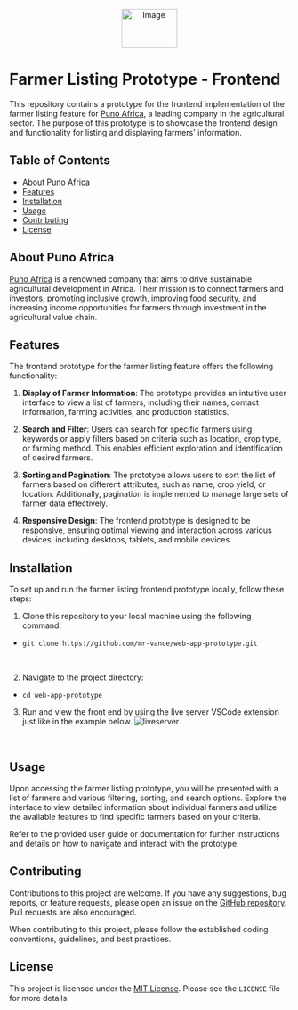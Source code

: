 <p align="center">
  <img src="https://i.imgur.com/K8QdOx7.png" alt="Image" width="100" height="70" />
</p>


# Farmer Listing Prototype - Frontend

This repository contains a prototype for the frontend implementation of the farmer listing feature for [Puno Africa](https://puno.africa/), a leading company in the agricultural sector. The purpose of this prototype is to showcase the frontend design and functionality for listing and displaying farmers' information.

## Table of Contents

- [About Puno Africa](#about-puno-africa)
- [Features](#features)
- [Installation](#installation)
- [Usage](#usage)
- [Contributing](#contributing)
- [License](#license)

## About Puno Africa

[Puno Africa](https://puno.africa/) is a renowned company that aims to drive sustainable agricultural development in Africa. Their mission is to connect farmers and investors, promoting inclusive growth, improving food security, and increasing income opportunities for farmers through investment in the agricultural value chain.

## Features

The frontend prototype for the farmer listing feature offers the following functionality:

1. **Display of Farmer Information**: The prototype provides an intuitive user interface to view a list of farmers, including their names, contact information, farming activities, and production statistics.

2. **Search and Filter**: Users can search for specific farmers using keywords or apply filters based on criteria such as location, crop type, or farming method. This enables efficient exploration and identification of desired farmers.

3. **Sorting and Pagination**: The prototype allows users to sort the list of farmers based on different attributes, such as name, crop yield, or location. Additionally, pagination is implemented to manage large sets of farmer data effectively.

4. **Responsive Design**: The frontend prototype is designed to be responsive, ensuring optimal viewing and interaction across various devices, including desktops, tablets, and mobile devices.

## Installation

To set up and run the farmer listing frontend prototype locally, follow these steps:

1. Clone this repository to your local machine using the following command:
- `git clone https://github.com/mr-vance/web-app-prototype.git`

<br>


2. Navigate to the project directory:
- `cd web-app-prototype`

3. Run and view the front end by using the live server VSCode extension just like in the example below.
![liveserver](https://i.imgur.com/b6mtb2O.gif)
<br>

## Usage

Upon accessing the farmer listing prototype, you will be presented with a list of farmers and various filtering, sorting, and search options. Explore the interface to view detailed information about individual farmers and utilize the available features to find specific farmers based on your criteria.

Refer to the provided user guide or documentation for further instructions and details on how to navigate and interact with the prototype.

## Contributing

Contributions to this project are welcome. If you have any suggestions, bug reports, or feature requests, please open an issue on the [GitHub repository](https://github.com/your-username/farmer-listing-frontend). Pull requests are also encouraged.

When contributing to this project, please follow the established coding conventions, guidelines, and best practices.

## License

This project is licensed under the [MIT License](LICENSE). Please see the `LICENSE` file for more details.


